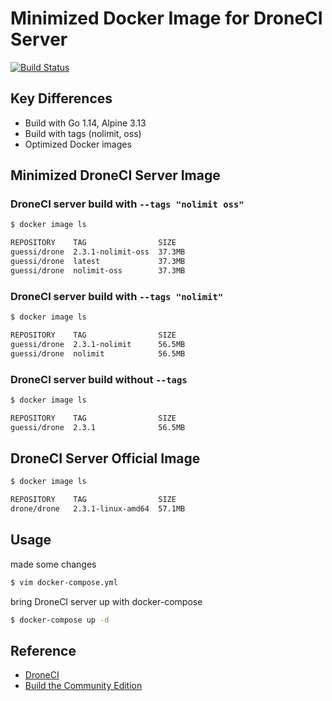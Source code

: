 # Minimized Docker Image for DroneCI Server

[![Build Status](https://cloud.drone.io/api/badges/guessi/drone-server-images/status.svg)](https://cloud.drone.io/guessi/drone-server-images)

## Key Differences

- Build with Go 1.14, Alpine 3.13
- Build with tags (nolimit, oss)
- Optimized Docker images

## Minimized DroneCI Server Image

### DroneCI server build with `--tags "nolimit oss"`

```bash
$ docker image ls

REPOSITORY    TAG                SIZE
guessi/drone  2.3.1-nolimit-oss  37.3MB
guessi/drone  latest             37.3MB
guessi/drone  nolimit-oss        37.3MB
```

### DroneCI server build with `--tags "nolimit"`

```bash
$ docker image ls

REPOSITORY    TAG                SIZE
guessi/drone  2.3.1-nolimit      56.5MB
guessi/drone  nolimit            56.5MB
```

### DroneCI server build without `--tags`

```bash
$ docker image ls

REPOSITORY    TAG                SIZE
guessi/drone  2.3.1              56.5MB
```

## DroneCI Server Official Image

```bash
$ docker image ls

REPOSITORY    TAG                SIZE
drone/drone   2.3.1-linux-amd64  57.1MB
```

## Usage

made some changes

```bash
$ vim docker-compose.yml
```

bring DroneCI server up with docker-compose

```bash
$ docker-compose up -d
```

## Reference

- [DroneCI](https://github.com/drone/drone)
- [Build the Community Edition](https://github.com/drone/drone/blob/master/BUILDING_OSS)
